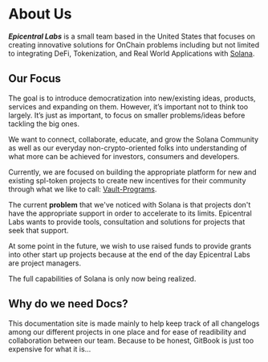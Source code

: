 # About Us

***Epicentral Labs*** is a small team based in the United States that focuses on creating innovative solutions for OnChain problems including but not limited to integrating DeFi, Tokenization, and Real World Applications with [Solana](https://solana.com/). 

## Our Focus

The goal is to introduce democratization into new/existing ideas, products, services and expanding on them. However, it’s important not to think too largely. It’s just as important, to focus on smaller problems/ideas before tackling the big ones.

We want to connect, collaborate, educate, and grow the Solana Community as well as our everyday non-crypto-oriented folks into understanding of what more can be achieved for investors, consumers and developers.

Currently, we are focused on building the appropriate platform for new and existing spl-token projects to create new incentives for their community through what we like to call: [Vault-Programs](/vault-program-docs/introduction).

The current **problem** that we've noticed with Solana is that projects don't have the appropriate support in order to accelerate to its limits. Epicentral Labs wants to provide tools, consultation and solutions for projects that seek that support. 

At some point in the future, we wish to use raised funds to provide grants into other start up projects because at the end of the day Epicentral Labs are project managers.

The full capabilities of Solana is only now being realized.

## Why do we need Docs?

This documentation site is made mainly to help keep track of all changelogs among our different projects in one place and for ease of readibility and collaboration between our team. Because to be honest, GitBook is just too expensive for what it is... 